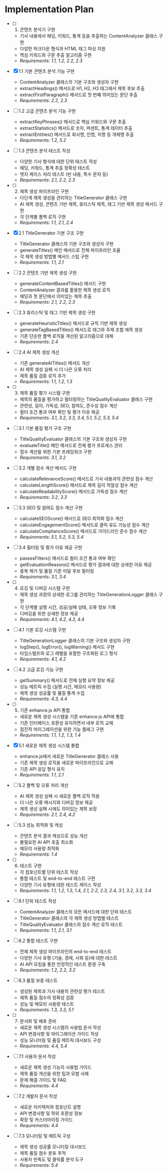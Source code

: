 # Implementation Plan

- [ ] 1. 콘텐츠 분석기 구현
  - 기사 내용에서 헤딩, 키워드, 통계 등을 추출하는 ContentAnalyzer 클래스 구현
  - 다양한 마크다운 형식과 HTML 태그 파싱 지원
  - 핵심 키워드와 구문 추출 알고리즘 구현
  - _Requirements: 1.1, 1.2, 2.2, 2.3_

- [x] 1.1 기본 콘텐츠 분석 기능 구현
  - ContentAnalyzer 클래스의 기본 구조와 생성자 구현
  - extractHeadings() 메서드로 H1, H2, H3 태그에서 제목 후보 추출
  - extractFirstParagraph() 메서드로 첫 번째 의미있는 문단 추출
  - _Requirements: 2.2, 2.3_

- [ ] 1.2 고급 콘텐츠 분석 기능 구현
  - extractKeyPhrases() 메서드로 핵심 키워드와 구문 추출
  - extractStatistics() 메서드로 숫자, 퍼센트, 통계 데이터 추출
  - extractEntities() 메서드로 회사명, 인명, 지명 등 개체명 추출
  - _Requirements: 1.2, 5.2_

- [ ] 1.3 콘텐츠 분석 테스트 작성
  - 다양한 기사 형식에 대한 단위 테스트 작성
  - 헤딩, 키워드, 통계 추출 정확성 테스트
  - 엣지 케이스 처리 테스트 (빈 내용, 특수 문자 등)
  - _Requirements: 2.1, 2.2, 2.3_

- [ ] 2. 제목 생성 파이프라인 구현
  - 다단계 제목 생성을 관리하는 TitleGenerator 클래스 구현
  - AI 제목 생성, 콘텐츠 기반 제목, 휴리스틱 제목, 태그 기반 제목 생성 메서드 구현
  - 각 단계별 폴백 로직 구현
  - _Requirements: 1.1, 2.1, 2.4_

- [x] 2.1 TitleGenerator 기본 구조 구현
  - TitleGenerator 클래스의 기본 구조와 생성자 구현
  - generateTitles() 메인 메서드로 전체 파이프라인 조율
  - 각 제목 생성 방법별 메서드 스텁 구현
  - _Requirements: 1.1, 2.1_

- [ ] 2.2 콘텐츠 기반 제목 생성 구현
  - generateContentBasedTitles() 메서드 구현
  - ContentAnalyzer 결과를 활용한 제목 생성 로직
  - 헤딩과 첫 문단에서 의미있는 제목 추출
  - _Requirements: 2.1, 2.2, 2.3_

- [ ] 2.3 휴리스틱 및 태그 기반 제목 생성 구현
  - generateHeuristicTitles() 메서드로 규칙 기반 제목 생성
  - generateTagBasedTitles() 메서드로 태그와 주제 조합 제목 생성
  - 기존 단순한 폴백 로직을 개선된 알고리즘으로 대체
  - _Requirements: 2.4_

- [ ] 2.4 AI 제목 생성 개선
  - 기존 generateAITitles() 메서드 개선
  - AI 제목 생성 실패 시 더 나은 오류 처리
  - 제목 품질 검증 로직 추가
  - _Requirements: 1.1, 1.2, 1.3_

- [ ] 3. 제목 품질 평가 시스템 구현
  - 제목의 품질을 평가하고 필터링하는 TitleQualityEvaluator 클래스 구현
  - 관련성, 길이, 가독성, SEO, 참여도, 준수성 점수 계산
  - 필터 조건 통과 여부 확인 및 평가 이유 제공
  - _Requirements: 3.1, 3.2, 3.3, 3.4, 5.1, 5.2, 5.3, 5.4_

- [ ] 3.1 기본 품질 평가 구조 구현
  - TitleQualityEvaluator 클래스의 기본 구조와 생성자 구현
  - evaluateTitle() 메인 메서드로 전체 평가 프로세스 관리
  - 점수 계산을 위한 기본 프레임워크 구현
  - _Requirements: 3.1, 3.2_

- [ ] 3.2 개별 점수 계산 메서드 구현
  - calculateRelevanceScore() 메서드로 기사 내용과의 관련성 점수 계산
  - calculateLengthScore() 메서드로 제목 길이 적절성 점수 계산
  - calculateReadabilityScore() 메서드로 가독성 점수 계산
  - _Requirements: 3.2, 3.3_

- [ ] 3.3 SEO 및 참여도 점수 계산 구현
  - calculateSEOScore() 메서드로 SEO 최적화 점수 계산
  - calculateEngagementScore() 메서드로 클릭 유도 가능성 점수 계산
  - calculateComplianceScore() 메서드로 가이드라인 준수 점수 계산
  - _Requirements: 5.1, 5.2, 5.3, 5.4_

- [ ] 3.4 필터링 및 평가 이유 제공 구현
  - passesFilters() 메서드로 필터 조건 통과 여부 확인
  - getEvaluationReasons() 메서드로 평가 결과에 대한 상세한 이유 제공
  - 중복 제거 및 품질 기준 미달 후보 필터링
  - _Requirements: 3.1, 3.4_

- [ ] 4. 로깅 및 디버깅 시스템 구현
  - 제목 생성 과정의 상세한 로그를 관리하는 TitleGenerationLogger 클래스 구현
  - 각 단계별 실행 시간, 성공/실패 상태, 오류 정보 기록
  - 디버깅을 위한 상세한 정보 제공
  - _Requirements: 4.1, 4.2, 4.3, 4.4_

- [ ] 4.1 기본 로깅 시스템 구현
  - TitleGenerationLogger 클래스의 기본 구조와 생성자 구현
  - logStep(), logError(), logWarning() 메서드 구현
  - 타임스탬프와 로그 레벨을 포함한 구조화된 로그 형식
  - _Requirements: 4.1, 4.2_

- [ ] 4.2 고급 로깅 기능 구현
  - getSummary() 메서드로 전체 실행 요약 정보 제공
  - 성능 메트릭 수집 (실행 시간, 메모리 사용량)
  - 제목 생성 성공률 및 품질 통계 수집
  - _Requirements: 4.3, 4.4_

- [ ] 5. 기존 enhance.js API 통합
  - 새로운 제목 생성 시스템을 기존 enhance.js API에 통합
  - 기존 인터페이스 호환성 유지하면서 내부 로직 교체
  - 점진적 마이그레이션을 위한 기능 플래그 구현
  - _Requirements: 1.1, 1.2, 1.3, 1.4_

- [x] 5.1 새로운 제목 생성 시스템 통합
  - enhance.js에서 새로운 TitleGenerator 클래스 사용
  - 기존 제목 생성 로직을 새로운 파이프라인으로 교체
  - 기존 API 응답 형식 유지
  - _Requirements: 1.1, 2.1_

- [ ] 5.2 폴백 및 오류 처리 개선
  - AI 제목 생성 실패 시 새로운 폴백 로직 적용
  - 더 나은 오류 메시지와 디버깅 정보 제공
  - 제목 생성 실패 시에도 의미있는 제목 보장
  - _Requirements: 2.1, 2.4, 4.2_

- [ ] 5.3 성능 최적화 및 캐싱
  - 콘텐츠 분석 결과 캐싱으로 성능 개선
  - 불필요한 AI API 호출 최소화
  - 메모리 사용량 최적화
  - _Requirements: 1.4_

- [ ] 6. 테스트 구현
  - 각 컴포넌트별 단위 테스트 작성
  - 통합 테스트 및 end-to-end 테스트 구현
  - 다양한 기사 유형에 대한 테스트 케이스 작성
  - _Requirements: 1.1, 1.2, 1.3, 1.4, 2.1, 2.2, 2.3, 2.4, 3.1, 3.2, 3.3, 3.4_

- [ ] 6.1 단위 테스트 작성
  - ContentAnalyzer 클래스의 모든 메서드에 대한 단위 테스트
  - TitleGenerator 클래스의 각 제목 생성 방법별 테스트
  - TitleQualityEvaluator 클래스의 점수 계산 로직 테스트
  - _Requirements: 1.1, 2.1, 3.1_

- [ ] 6.2 통합 테스트 구현
  - 전체 제목 생성 파이프라인의 end-to-end 테스트
  - 다양한 기사 유형 (기술, 경제, 사회 등)에 대한 테스트
  - AI API 모킹을 통한 안정적인 테스트 환경 구축
  - _Requirements: 1.2, 2.2, 3.2_

- [ ] 6.3 품질 보증 테스트
  - 생성된 제목과 기사 내용의 관련성 평가 테스트
  - 제목 품질 점수의 정확성 검증
  - 성능 및 메모리 사용량 테스트
  - _Requirements: 1.3, 3.3, 5.1_

- [ ] 7. 문서화 및 배포 준비
  - 새로운 제목 생성 시스템의 사용법 문서 작성
  - API 변경사항 및 마이그레이션 가이드 작성
  - 성능 모니터링 및 품질 메트릭 대시보드 구성
  - _Requirements: 4.4, 5.4_

- [ ] 7.1 사용자 문서 작성
  - 새로운 제목 생성 기능의 사용법 가이드
  - 제목 품질 개선을 위한 팁과 모범 사례
  - 문제 해결 가이드 및 FAQ
  - _Requirements: 4.4_

- [ ] 7.2 개발자 문서 작성
  - 새로운 아키텍처와 컴포넌트 설명
  - API 변경사항 및 하위 호환성 정보
  - 확장 및 커스터마이징 가이드
  - _Requirements: 4.4_

- [ ] 7.3 모니터링 및 메트릭 구성
  - 제목 생성 성공률 모니터링 대시보드
  - 제목 품질 점수 분포 추적
  - 사용자 만족도 및 클릭률 분석 도구
  - _Requirements: 5.4_